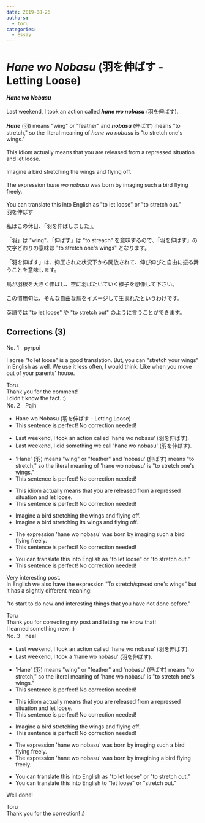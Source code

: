```yaml
---
date: 2019-08-26
authors:
  - toru
categories:
  - Essay
---
```


<h1 id="subject_show"><strong><em>Hane wo Nobasu</strong></em> (羽を伸ばす - Letting Loose)</h1>
<div class="date" hidden>Aug 26, 2019 11:21</div>
<div id="post"><div id="body_show_ori">
<strong><em>Hane wo Nobasu</strong></em><br/><br/>Last weekend, I took an action called <strong><em>hane wo nobasu</em></strong> (羽を伸ばす).<br/><br/><strong><em>Hane</em></strong> (羽) means "wing" or "feather" and <strong><em>nobasu</em></strong> (伸ばす) means "to stretch," so the literal meaning of <em>hane wo nobasu</em> is "to stretch one's wings." <br/><br/>This idiom actually means that you are released from a repressed situation and let loose.<br/><br/>Imagine a bird stretching the wings and flying off.<br/><br/>The expression <em>hane wo nobasu</em> was born by imaging such a bird flying freely.<br/><br/>You can translate this into English as "to let loose" or "to stretch out."
</div></div>

<!-- more -->

<div id="post_ja"><div id="body_show_mo">
羽を伸ばす<br/><br/>私はこの休日、「羽を伸ばしました」。<br/><br/>「羽」は "wing"、「伸ばす」は "to streach" を意味するので、「羽を伸ばす」の文字どおりの意味は "to stretch one's wings" となります。<br/><br/>「羽を伸ばす」は、抑圧された状況下から開放されて、伸び伸びと自由に振る舞うことを意味します。<br/><br/>鳥が羽根を大きく伸ばし、空に羽ばたいていく様子を想像して下さい。<br/><br/>この慣用句は、そんな自由な鳥をイメージして生まれたというわけです。<br/><br/>英語では "to let loose" や "to stretch out" のように言うことができます。
</div></div>

## Corrections (3)
<div id="block"><div class="first_name"> No. 1　<span class="just_name">pyrpoi</span></div><div id="block2">
<p class="comment_small">
 I agree "to let loose" is a good translation.  But, you can "stretch your wings" in English as well.  We use it less often, I would think.  Like when you move out of your parents' house.
</p>

</div><div class="name"><span class="just_name">Toru</span><br>
Thank you for the comment!<br/>I didn't know the fact. :)
</div>
</div>
<div id="block"><div class="first_name"> No. 2　<span class="just_name">Pajh</span></div><div id="block2">
<ul class="correction_field">
<li class="incorrect">Hane wo Nobasu (羽を伸ばす - Letting Loose)</li>
<li class="corrected perfect">This sentence is perfect! No correction needed!</li>
</ul>
<ul class="correction_field">
<li class="incorrect">Last weekend, I took an action called 'hane wo nobasu' (羽を伸ばす).</li>
<li class="corrected correct">
Last weekend, I <span class="f_blue">did something we call</span> 'hane wo nobasu' (羽を伸ばす).
</li>
</ul>
<ul class="correction_field">
<li class="incorrect">'Hane' (羽) means "wing" or "feather" and 'nobasu' (伸ばす) means "to stretch," so the literal meaning of 'hane wo nobasu' is "to stretch one's wings." </li>
<li class="corrected perfect">This sentence is perfect! No correction needed!</li>
</ul>
<ul class="correction_field">
<li class="incorrect">This idiom actually means that you are released from a repressed situation and let loose.</li>
<li class="corrected perfect">This sentence is perfect! No correction needed!</li>
</ul>
<ul class="correction_field">
<li class="incorrect">Imagine a bird stretching the wings and flying off.</li>
<li class="corrected correct">
Imagine a bird stretching <span class="f_blue">its</span> wings and flying off.
</li>
</ul>
<ul class="correction_field">
<li class="incorrect">The expression 'hane wo nobasu' was born by imaging such a bird flying freely.</li>
<li class="corrected perfect">This sentence is perfect! No correction needed!</li>
</ul>
<ul class="correction_field">
<li class="incorrect">You can translate this into English as "to let loose" or "to stretch out."</li>
<li class="corrected perfect">This sentence is perfect! No correction needed!</li>
</ul>
<p class="comment_small">
 Very interesting post.
 <br/>
 In English we also have the expression "To stretch/spread one's wings" but it has a slightly different meaning:
 <br/>
 <br/>
 "to start to do new and interesting things that you have not done before."
 <br/>
</p>

</div><div class="name"><span class="just_name">Toru</span><br>
Thank you for correcting my post and letting me know that!<br/>I learned something new. :)
</div>
</div>
<div id="block"><div class="first_name"> No. 3　<span class="just_name">neal</span></div><div id="block2">
<ul class="correction_field">
<li class="incorrect">Last weekend, I took an action called 'hane wo nobasu' (羽を伸ばす).</li>
<li class="corrected correct">
Last weekend, I took <span class="f_red">a </span>'hane wo nobasu' (羽を伸ばす).
</li>
</ul>
<ul class="correction_field">
<li class="incorrect">'Hane' (羽) means "wing" or "feather" and 'nobasu' (伸ばす) means "to stretch," so the literal meaning of 'hane wo nobasu' is "to stretch one's wings." </li>
<li class="corrected perfect">This sentence is perfect! No correction needed!</li>
</ul>
<ul class="correction_field">
<li class="incorrect">This idiom actually means that you are released from a repressed situation and let loose.</li>
<li class="corrected perfect">This sentence is perfect! No correction needed!</li>
</ul>
<ul class="correction_field">
<li class="incorrect">Imagine a bird stretching the wings and flying off.</li>
<li class="corrected perfect">This sentence is perfect! No correction needed!</li>
</ul>
<ul class="correction_field">
<li class="incorrect">The expression 'hane wo nobasu' was born by imaging such a bird flying freely.</li>
<li class="corrected correct">
The expression 'hane wo nobasu' was born by i<span class="f_red">magining a bird</span> flying freely.
</li>
</ul>
<ul class="correction_field">
<li class="incorrect">You can translate this into English as "to let loose" or "to stretch out."</li>
<li class="corrected correct">
You can translate this into English <span class="f_red">to </span>"let loose" or "stretch out."
</li>
</ul>
<p class="comment_small">
 Well done!
</p>

</div><div class="name"><span class="just_name">Toru</span><br>
Thank you for the correction! :)
</div>
</div>
